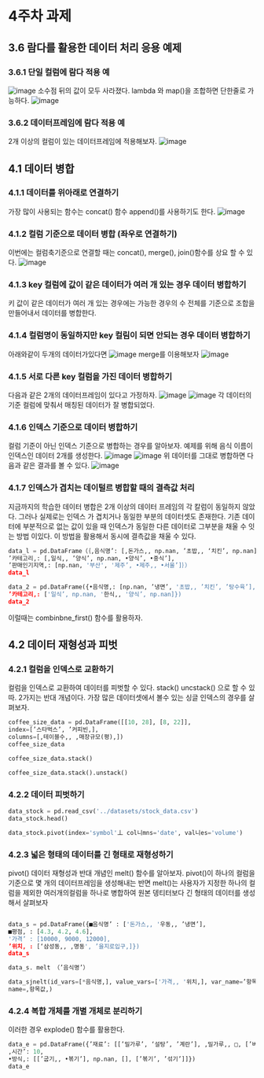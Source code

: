 # 4주차 과제
## 3.6 람다를 활용한 데이터 처리 응용 예제
### 3.6.1 단일 컬럼에 람다 적용 예
![image](https://github.com/sejongsmarcle/2023_Autumn_DataAnalysisStudy/assets/128113698/9f55f7e6-7d32-4b19-9572-727a31d229c4)
소수점 뒤의 값이 모두 사라졌다. lambda 와 map()을 조합하면 단한줄로 가능하다.
![image](https://github.com/sejongsmarcle/2023_Autumn_DataAnalysisStudy/assets/128113698/82ed45cf-5a69-4244-8209-eedfd8947399)
### 3.6.2 데이터프레임에 람다 적용 예
2개 이상의 컬럼이 있는 데이터프레임에 적용해보자.
![image](https://github.com/sejongsmarcle/2023_Autumn_DataAnalysisStudy/assets/128113698/e1730077-ffc4-4e75-9948-521c3102861c)
## 4.1 데이터 병합
### 4.1.1 데이터를 위아래로 연결하기
가장 많이 사용되는 함수는 concat() 함수 append()를 사용하기도 한다.
![image](https://github.com/sejongsmarcle/2023_Autumn_DataAnalysisStudy/assets/128113698/bd42c131-286e-40b9-8ed8-1bd2f5754ff7)
### 4.1.2 컬럼 기준으로 데이터 병합 (좌우로 연결하기)
이번에는 컬럼축기준으로 연결할 때는 concat(), merge(), join()함수를 상요 할 수 있다.
![image](https://github.com/sejongsmarcle/2023_Autumn_DataAnalysisStudy/assets/128113698/e58f2e28-bdc9-442f-a4d7-d67a6b2b49ee)
### 4.1.3 key 컬럼에 값이 같은 데이터가 여러 개 있는 경우 데이터 병합하기
키 값이 같은 데이터가 여러 개 있는 경우에는 가능한 경우의 수 전체를 기준으로 조합을 만들어내서 데이터를 병합한다.
### 4.1.4 컬럼명이 동일하지만 key 컬림이 되면 안되는 경우 데이터 병합하기
아래와같이 두개의 데이터가있다면
![image](https://github.com/sejongsmarcle/2023_Autumn_DataAnalysisStudy/assets/128113698/755027cc-4013-4bc1-b331-883e87b8bbf7)
merge를 이용해보자
![image](https://github.com/sejongsmarcle/2023_Autumn_DataAnalysisStudy/assets/128113698/a0683fb9-9a04-488b-b956-27d76b3b3321)
### 4.1.5 서로 다른 key 컬럼을 가진 데이터 병합하기
다음과 같은 2개의 데이터프레임이 있다고 가정하자.
![image](https://github.com/sejongsmarcle/2023_Autumn_DataAnalysisStudy/assets/128113698/a158dd69-68ef-4258-b563-dc81666430ed)
![image](https://github.com/sejongsmarcle/2023_Autumn_DataAnalysisStudy/assets/128113698/f55d19e8-a6fa-45a1-aa6b-0bc5949f734a)
각 데이터의 기준 컬럼에 맞춰서 매칭된 데이터가 잘 병합되었다.
### 4.1.6 인덱스 기준으로 데이터 병합하기
컬럼 기준이 아닌 인덱스 기준으로 병합하는 경우를 알아보자. 예제를 위해 음식 이름이 인덱스인 데이터 2개를 생성한다.
![image](https://github.com/sejongsmarcle/2023_Autumn_DataAnalysisStudy/assets/128113698/e684d8ff-fb05-4a7f-920f-bd2c6dfd0692)
![image](https://github.com/sejongsmarcle/2023_Autumn_DataAnalysisStudy/assets/128113698/0b2e6a89-9e23-4a92-91af-94810a18d246)
위 데이터를 그대로 병합하면 다음과 같은 결과를 볼 수 있다.
![image](https://github.com/sejongsmarcle/2023_Autumn_DataAnalysisStudy/assets/128113698/20e6a902-9a34-4afd-a2c5-04097279fa9f)
### 4.1.7 인덱스가 겹치는 데이털르 병합할 때의 결측값 처리
지금까지의 학습한 데이터 병합은 2개 이상의 데이터 프레임의 각 칼럼이 동일하지 않았다. 그러나 실제로는 인덱스 가 겹치거나 동일한 부분의 데이터셋도 존재한다.
기존 데이터에 부분적으로 없는 값이 있을 때 인덱스가 동일한 다른 데이터로 그부분을 채울 수 잇는 방법 이있다. 이 방법을 활용해서 동시에 결측값을 채울 수 있다.
```python
data_l = pd.DataFrame（｛,음식명’: [,돈가스,, np.nan, ’초밥,, ‘치킨’, np.nan],
’카테고리,: [,일식,, ’양식’, np.nan, •양식’, •중식’],
’판매인기지역,: [np.nan, '부산', '제주’, •제주,, •서울’]｝）
data_l
```
```python
data_2 = pd.DataFrame({•음식명,: [np.nan, ’냉면’, '초밥,, ’치킨’, ’탕수육’],
’카테고리,: ['일식’, np.nan, '한식,, '양식’, np.nan]})
data_2
```
이럴때는 combinbne_first() 함수를 활용하자.
## 4.2 데이터 재형성과 피벗
### 4.2.1 컬럼을 인덱스로 교환하기
컬럼을 인덱스로 교환하여 데이터를 피벗할 수 있다. stack() uncstack() 으로 할 수 있따. 2가지는 반대 개념이다. 가장 많은 데이터셋에서 볼수 있는 싱글 인덱스의 경우를 살펴보자.
```python
coffee_size_data = pd.DataFrame([[10, 28], [8, 22]],
index=[’스타벅스’, ’커피빈,],
columns=[,테이블수,, ,매장규모(평),])
coffee_size_data
```
```python
coffee_size_data.stack()
```
```python
coffee_size_data.stack().unstack()
```
### 4.2.2 데이터 피벗하기
```python
data_stock = pd.read_csv('../datasets/stock_data.csv')
data_stock.head()
```
```python
data_stock.pivot(index='symbol'丄 col니mns='date', val니es='volume')
```
### 4.2.3 넓은 형태의 데이터를 긴 형태로 재형성하기
pivot() 데이터 재형성과 반대 개념인 melt() 함수를 알아보자. pivot()이 하나의 컬럼을 기준으로 몇 개의 데이터프레임을 생성해내는 반면 melt()는 사용자가 지정한 하나의 컬럼을 제외한  여러개의컬럼을 하나로 병합하여 원본 뎅티터보다 긴 형태의 데이터를 생성해서 살펴보자
```python
```
```python
data_s = pd.DataFrame({■음식명’ : ['돈가스,, '우동,, ’냉면’],
■평점, : [4.3, 4.2, 4.6],
'가격’ : [10000, 9000, 12000],
’위치, : [‘삼성동,, ,명동', ’을지로입구,]})
data_s
```
```python
data_s. melt （’음식명’）
```
```python
data_sjnelt(id_vars=[*음식명,], value_vars=['가격,, '위치,], var_name=’항목명,, value_
name=,항목값,)
```
### 4.2.4 복합 개체를 개별 개체로 분리하기
이러한 경우 explode() 함수를 활용한다.
```python
data_e = pd.DataFrame({’재료’: [[’밀가루’, ‘설탕’, ’계란’], ,밀가루,, □, [’버터,, ’생크림’]],
,시간’: 10,
•방식,: [[’굽기,, •볶기’], np.nan, [], [’볶기’, ’섞기’]]})
data_e
```
